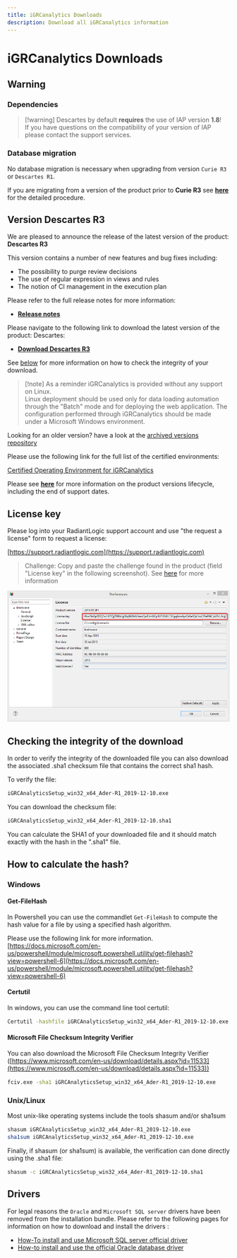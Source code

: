 ```yaml
---
title: iGRCanalytics Downloads
description: Download all iGRCanalytics information
---
```


# iGRCanalytics Downloads

## Warning

### Dependencies

> [!warning] Descartes by default **requires** the use of IAP version **1.8**!  
> If you have questions on the compatibility of your version of IAP please contact the support services.

### Database migration

No database migration is necessary when upgrading from version `Curie R3` or `Descartes R1`.  

If you are migrating from a version of the product prior to **Curie R3** see [**here**](https://documentation.brainwavegrc.com/Descartes/docs/igrc-platform/installation-and-deployment/database/schema-35-upgrade-procedure/) for the detailed procedure.  

## Version Descartes R3

We are pleased to announce the release of the latest version of the product: **Descartes R3**

This version contains a number of new features and bug fixes including:  

- The possibility to purge review decisions
- The use of regular expression in views and rules
- The notion of CI management in the execution plan

Please refer to the full release notes for more information:  

- [**Release notes**](06-release-notes-descartes-r3)

Please navigate to the following link to download the latest version of the product: Descartes:  

- [**Download Descartes R3**](https://download.brainwavegrc.com/index.php/s/9mP4KbMQwXacYFm)

See [below](#how-to-calculate-the-hash) for more information on how to check the integrity of your download.  

> [!note] As a reminder iGRCanalytics is provided without any support on Linux.  
> Linux deployment should be used only for data loading automation through the "Batch" mode and for deploying the web application. The configuration performed through iGRCanalytics should be made under a Microsoft Windows environment.  

Looking for an older version? have a look at the [archived versions repository](03-archived-version)  

Please use the following link for the full list of the certified environments:  

[Certified Operating Environment for iGRCanalytics](../igrc-platform/installation-and-deployment/04-brainwave-grc-certified-environments.md)  

Please see [**here**](02-product-lifecycle) for more information on the product versions lifecycle, including the end of support dates.

## License key

Please log into your RadiantLogic support account and use "the request a license" form to request a license:

[https://support.radiantlogic.com](https://support.radiantlogic.com)

> Challenge: Copy and paste the challenge found in the product (field "License key" in the following screenshot). See [here](https://support.radiantlogic.com/hc/en-us/articles/17805187130516-iGRCanalytics-licence-requests) for more information

![Challenge](./images/challenge.png "Workstation fingerprint")

## Checking the integrity of the download

In order to verify the integrity of the downloaded file you can also download the associated .sha1 checksum file that contains the correct sha1 hash.

To verify the file:

```sh
iGRCAnalyticsSetup_win32_x64_Ader-R1_2019-12-10.exe
```  

You can download the checksum file:

```sh
iGRCAnalyticsSetup_win32_x64_Ader-R1_2019-12-10.sha1
```

You can calculate the SHA1 of your downloaded file and it should match exactly with the hash in the ".sha1" file.

## How to calculate the hash?

### Windows

#### Get-FileHash

In Powershell you can use the commandlet `Get-FileHash` to compute the hash value for a file by using a specified hash algorithm.

Please use the following link for more information.
[https://docs.microsoft.com/en-us/powershell/module/microsoft.powershell.utility/get-filehash?view=powershell-6](https://docs.microsoft.com/en-us/powershell/module/microsoft.powershell.utility/get-filehash?view=powershell-6)

#### Certutil

In windows, you can use the command line tool certutil:

```sh
Certutil -hashfile iGRCAnalyticsSetup_win32_x64_Ader-R1_2019-12-10.exe SHA1
```

#### Microsoft File Checksum Integrity Verifier

You can also download the Microsoft File Checksum Integrity Verifier ([https://www.microsoft.com/en-us/download/details.aspx?id=11533](https://www.microsoft.com/en-us/download/details.aspx?id=11533))  

```sh
fciv.exe -sha1 iGRCAnalyticsSetup_win32_x64_Ader-R1_2019-12-10.exe
```

### Unix/Linux

Most unix-like operating systems include the tools shasum and/or sha1sum

```sh
shasum iGRCAnalyticsSetup_win32_x64_Ader-R1_2019-12-10.exe
sha1sum iGRCAnalyticsSetup_win32_x64_Ader-R1_2019-12-10.exe
```

Finally, if shasum (or sha1sum) is available, the verification can done directly using the .sha1 file:

```bash
shasum -c iGRCAnalyticsSetup_win32_x64_Ader-R1_2019-12-10.sha1
```

## Drivers

For legal reasons the `Oracle` and `Microsoft SQL server` drivers have been removed from the installation bundle. Please refer to the following pages for information on how to download and install the drivers :

- [How-To install and use Microsoft SQL server official driver](../how-to/database/sqlserver/install-sqlserver-driver)
- [How-to install and use the official Oracle database driver](../how-to/database/oracle/install-orcl-driver)
